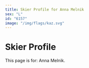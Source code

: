 ```yaml
---
title: Skier Profile for Anna Melnik
sex: "L"
id: "6157"
image: "/img/flags/kaz.svg" 
---
```


# Skier Profile

This page is for: Anna Melnik.
    